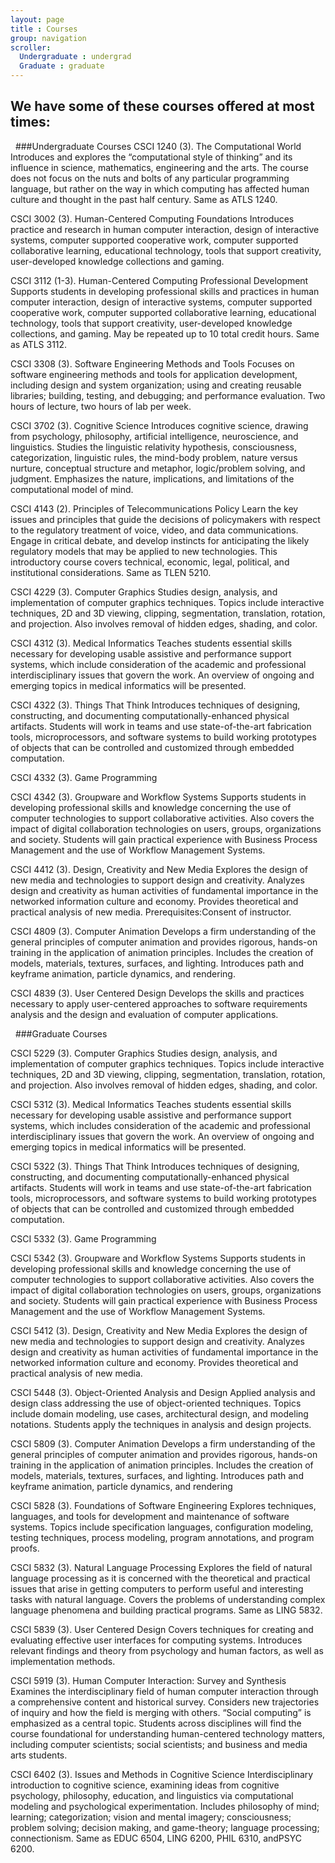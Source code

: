 ```yaml
---
layout: page
title : Courses
group: navigation
scroller: 
  Undergraduate : undergrad
  Graduate : graduate
---
```


## We have some of these courses offered at most times:

<a name="undergrad">&nbsp;</a>
###Undergraduate Courses
CSCI 1240 (3). The Computational World
Introduces and explores the “computational style of thinking” and its influence in science, mathematics, engineering and the arts. The course does not focus on the nuts and bolts of any particular programming language, but rather on the way in which computing has affected human culture and thought in the past half century. Same as ATLS 1240.

CSCI 3002 (3). Human-Centered Computing Foundations
Introduces practice and research in human computer interaction, design of interactive systems, computer supported cooperative work, computer supported collaborative learning, educational technology, tools that support creativity, user-developed knowledge collections and gaming.

CSCI 3112  (1-3). Human-Centered Computing Professional Development
Supports students in developing professional skills and practices in human computer interaction, design of interactive systems, computer supported cooperative work, computer supported collaborative learning, educational technology, tools that support creativity, user-developed knowledge collections, and gaming. May be repeated up to 10 total credit hours. Same as ATLS 3112.

CSCI 3308  (3). Software Engineering Methods and Tools
Focuses on software engineering methods and tools for application development, including design and system organization; using and creating reusable libraries; building, testing, and debugging; and performance evaluation. Two hours of lecture, two hours of lab per week.

CSCI 3702  (3). Cognitive Science
Introduces cognitive science, drawing from psychology, philosophy, artificial intelligence, neuroscience, and linguistics. Studies the linguistic relativity hypothesis, consciousness, categorization, linguistic rules, the mind-body problem, nature versus nurture, conceptual structure and metaphor, logic/problem solving, and judgment. Emphasizes the nature, implications, and limitations of the computational model of mind.

CSCI 4143  (2). Principles of Telecommunications Policy
Learn the key issues and principles that guide the decisions of policymakers with respect to the regulatory treatment of voice, video, and data communications. Engage in critical debate, and develop instincts for anticipating the likely regulatory models that may be applied to new technologies. This introductory course covers technical, economic, legal, political, and institutional considerations. Same as TLEN 5210.

CSCI 4229  (3). Computer Graphics
Studies design, analysis, and implementation of computer graphics techniques. Topics include interactive techniques, 2D and 3D viewing, clipping, segmentation, translation, rotation, and projection. Also involves removal of hidden edges, shading, and color.

CSCI 4312   (3). Medical Informatics
Teaches students essential skills necessary for developing usable assistive and performance support systems, which include consideration of the academic and professional interdisciplinary issues that govern the work. An overview of ongoing and emerging topics in medical informatics will be presented.

CSCI 4322  (3). Things That Think
Introduces techniques of designing, constructing, and documenting computationally-enhanced physical artifacts. Students will work in teams and use state-of-the-art fabrication tools, microprocessors, and software systems to build working prototypes of objects that can be controlled and customized through embedded computation.

CSCI 4332  (3). Game Programming 

CSCI 4342  (3). Groupware and Workflow Systems
Supports students in developing professional skills and knowledge concerning the use of computer technologies to support collaborative activities. Also covers the impact of digital collaboration technologies on users, groups, organizations and society. Students will gain practical experience with Business Process Management and the use of Workflow Management Systems.

CSCI 4412  (3). Design, Creativity and New Media
Explores the design of new media and technologies to support design and creativity. Analyzes design and creativity as human activities of fundamental importance in the networked information culture and economy. Provides theoretical and practical analysis of new media. Prerequisites:Consent of instructor.

CSCI 4809  (3). Computer Animation
Develops a firm understanding of the general principles of computer animation and provides rigorous, hands-on training in the application of animation principles. Includes the creation of models, materials, textures, surfaces, and lighting. Introduces path and keyframe animation, particle dynamics, and rendering.

CSCI 4839  (3). User Centered Design
Develops the skills and practices necessary to apply user-centered approaches to software requirements analysis and the design and evaluation of computer applications.




<a name="graduate">&nbsp;</a>
###Graduate Courses

CSCI 5229 (3). Computer Graphics
Studies design, analysis, and implementation of computer graphics techniques. Topics include interactive techniques, 2D and 3D viewing, clipping, segmentation, translation, rotation, and projection. Also involves removal of hidden edges, shading, and color.

CSCI 5312  (3). Medical Informatics
Teaches students essential skills necessary for developing usable assistive and performance support systems, which includes consideration of the academic and professional interdisciplinary issues that govern the work. An overview of ongoing and emerging topics in medical informatics will be presented.

CSCI 5322  (3). Things That Think
Introduces techniques of designing, constructing, and documenting computationally-enhanced physical artifacts. Students will work in teams and use state-of-the-art fabrication tools, microprocessors, and software systems to build working prototypes of objects that can be controlled and customized through embedded computation.

CSCI 5332  (3). Game Programming

CSCI 5342  (3). Groupware and Workflow Systems
Supports students in developing professional skills and knowledge concerning the use of computer technologies to support collaborative activities. Also covers the impact of digital collaboration technologies on users, groups, organizations and society. Students will gain practical experience with Business Process Management and the use of Workflow Management Systems.

CSCI 5412  (3). Design, Creativity and New Media
Explores the design of new media and technologies to support design and creativity. Analyzes design and creativity as human activities of fundamental importance in the networked information culture and economy. Provides theoretical and practical analysis of new media.

CSCI 5448  (3). Object-Oriented Analysis and Design
Applied analysis and design class addressing the use of object-oriented techniques. Topics include domain modeling, use cases, architectural design, and modeling notations. Students apply the techniques in analysis and design projects.

CSCI 5809  (3). Computer Animation
Develops a firm understanding of the general principles of computer animation and provides rigorous, hands-on training in the application of animation principles. Includes the creation of models, materials, textures, surfaces, and lighting. Introduces path and keyframe animation, particle dynamics, and rendering

CSCI 5828  (3). Foundations of Software Engineering
Explores techniques, languages, and tools for development and maintenance of software systems. Topics include specification languages, configuration modeling, testing techniques, process modeling, program annotations, and program proofs.

CSCI 5832  (3). Natural Language Processing
Explores the field of natural language processing as it is concerned with the theoretical and practical issues that arise in getting computers to perform useful and interesting tasks with natural language. Covers the problems of understanding complex language phenomena and building practical programs. Same as LING 5832.

CSCI 5839  (3). User Centered Design
Covers techniques for creating and evaluating effective user interfaces for computing systems. Introduces relevant findings and theory from psychology and human factors, as well as implementation methods.

CSCI 5919  (3). Human Computer Interaction: Survey and Synthesis
Examines the interdisciplinary field of human computer interaction through a comprehensive content and historical survey. Considers new trajectories of inquiry and how the field is merging with others. “Social computing” is emphasized as a central topic. Students across disciplines will find the course foundational for understanding human-centered technology matters, including computer scientists; social scientists; and business and media arts students.

CSCI 6402  (3). Issues and Methods in Cognitive Science
Interdisciplinary introduction to cognitive science, examining ideas from cognitive psychology, philosophy, education, and linguistics via computational modeling and psychological experimentation. Includes philosophy of mind; learning; categorization; vision and mental imagery; consciousness; problem solving; decision making, and game-theory; language processing; connectionism. Same as EDUC 6504, LING 6200, PHIL 6310, andPSYC 6200.